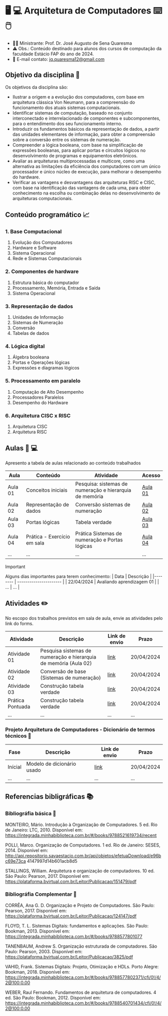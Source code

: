 # 🖥️ 💻  Arquitetura de Computadores ⌨️🖱️  #
* 👨‍🏫 Ministrante: Prof. Dr. José Augusto de Sena Quaresma
* ⚠️ Obs.: Conteúdo destinado para alunos dos cursos de computação da faculdade Estácio FAP do ano de 2024.
* 📧 E-mail contato: jq.quaresma12@gmail.com
  
## Objetivo da disciplina 🎯 ##
Os objetivos da disciplina são: 
* Ilustrar a origem e a evolução dos computadores, com base em arquitetura clássica Von Neumann, para a compreensão do funcionamento dos atuais sistemas computacionais.
* Identificar sistemas de computação, baseado no conjunto interconectado e inter­relacionado de componentes e subcomponentes, para o entendimento dos seu funcionamento interno.
* Introduzir os fundamentos básicos da representação de dados, a partir das unidades elementares de informação, para obter a compreensão sobre a conversão entre os sistemas de numeração.
* Compreender a lógica booleana, com base na simplificação de expressões booleanas, para aplicar portas e circuitos lógicos no desenvolvimento de programas e equipamentos eletrônicos.
* Avaliar as arquiteturas multiprocessadas e multicore, como uma alternativa as limitações da eficiência dos computadores com um único processador e único núcleo de execução, para melhorar o desempenho do hardware.
* Verificar as vantagens e desvantagens das arquiteturas RISC e CISC, com base na identificação das vantagens de cada uma, para obter conhecimento na escolha ou combinação delas no desenvolvimento de arquiteturas computacionais. 


## Conteúdo programático  :chart_with_upwards_trend: ##

### 1. Base Computacional ###
1. Evolução dos Computadores
2. Hardware e Software
3. Sistema Operacional
4. Rede e Sistemas Computacionais
    
### 2. Componentes de hardware ### 
1. Estrutura básica do computador
2. Processamento, Memória, Entrada e Saída
3. Sistema Operacional
    
### 3. Representação de dados ### 
1. Unidades de Informação
2. Sistemas de Numeração
3. Conversão
4. Tabelas de dados

### 4. Lógica digital
1. Álgebra booleana
2. Portas e Operações lógicas
3. Expressões e diagramas lógicos 

### 5. Processamento em paralelo ###
1. Computação de Alto Desempenho
2. Processadores Paralelos
3. Desempenho do Hardware 

### 6. Arquitetura CISC x RISC ###
1. Arquitetura CISC
2. Arquitetura RISC



## Aulas :microphone: :computer: ##

Apresento a tabela de aulas relacionado ao conteúdo trabalhados

| Aula    | Conteúdo              | Atividade         | Acesso      |
|-------- | ----------------------|------------------ | ----------- 
| Aula 01 | Conceitos iniciais    | Pesquisa: sistemas de numeração e hierarquia de memória | [Aula 01](arquitetura-de-compuradores/aulas/aula01_arquitetura.pdf)  |
| Aula 02 | Representação de dados    | Conversão sistemas de numeração | [Aula 02](arquitetura-de-compuradores/aulas/aula02_arquitetura.pdf)  |
| Aula 03 | Portas lógicas    | Tabela verdade| [Aula 03](arquitetura-de-compuradores/aulas/aula03_arquitetura.pdf)  |
| Aula 04 | Prática - Exercício em sala   | Prática Sistemas de numeração e Portas lógicas| [Aula 04](arquitetura-de-compuradores/aulas/aula04_arquitetura.pdf)  |
| ... |...   | ... | ... |




> [!IMPORTANT]  
> Alguns dias importantes para terem conhecimento:
> | Data       | Descrição                     | 
> |--------    | ----------------------        |
> | 22/04/2024 | Avaliando aprendizagem  01    |
> | ...        | ...                           |




## Atividades :pencil2: ##

No escopo dos trabalhos previstos em sala de aula, envie as atividades pelo link do forms.


| Atividade | Descrição | Link de envio | Prazo |
|---------- | ----------|-------------- | ----- |
| Atividade 01 | Pesquisa sistemas de numeração e hierarquia de memória (Aula 02)  | [link](https://forms.gle/DbdmLHmQKhdA7ts89) | 20/04/2024 |
| Atividade 02 | Conversão de base (Sistemas de numeração)  | [link](https://forms.gle/inxJAr8UMVwu2Czw5) | 20/04/2024 |
| Atividade 03 | Construção tabela verdade  | [link](https://forms.gle/ZKiKce8pzQnxcvMg9) | 20/04/2024 |
| Prática Pontuada | Construção tabela verdade  | [link](https://forms.gle/3JQE6peypS2WGkr89) | 20/04/2024 |
| ... | ...  | ... | ... |



### Projeto Arquitetura de Computadores - Dicionário de termos técnicos :pushpin: ###


| Fase | Descrição | Link de envio | Prazo |
|---------- | ----------|-------------- | ----- |
|Inícial | Modelo de dicionário usado | [link](https://forms.gle/gxk94usxqunEmRqf6) | 20/04/2024 |
|... | ... |... | ... |




## Referencias bibligráficas :books: ## 

### Bibliográfia básica :book: ###

MONTEIRO, Mário. Introdução à Organização de Computadores. 5 ed. Rio de Janeiro: LTC, 2010. Disponível em: https://integrada.minhabiblioteca.com.br/#/books/978­85­216­1973­4/recent 

POLLI, Marco. Organização de Computadores. 1 ed. Rio de Janeiro: SESES, 2014. Disponível em: http://api.repositorio.savaestacio.com.br/api/objetos/efetuaDownload/e96bc69e­73ca­ 4147­997d­14b601acb8d5 

STALLINGS, William. Arquitetura e organização de computadores. 10 ed. São Paulo: Pearson, 2017. Disponível em: https://plataforma.bvirtual.com.br/Leitor/Publicacao/151479/pdf 


### Bibliográfia Complementar :book: ###

CORRÊA, Ana G. D. Organização e Projeto de Computadores. São Paulo: Pearson, 2017. Disponível em: https://plataforma.bvirtual.com.br/Leitor/Publicacao/124147/pdf 

FLOYD, T. L. Sistemas Digitais: fundamentos e aplicações. São Paulo: Bookman, 2013. Disponível em: https://integrada.minhabiblioteca.com.br/#/books/9788577801077 

TANENBAUM, Andrew S. Organização estruturada de computadores. São Paulo: Pearson, 2003. Disponível em: https://plataforma.bvirtual.com.br/Leitor/Publicacao/3825/pdf 

VAHID, Frank. Sistemas Digitais: Projeto, Otimização e HDLs. Porto Alegre: Bookman, 2018. Disponível em: https://integrada.minhabiblioteca.com.br/#/books/9788577802371/cfi/0!/4/2@100:0.00 

WEBER, Raul Fernando. Fundamentos de arquitetura de computadores. 4 ed. São Paulo: Bookman, 2012. Disponível em: https://integrada.minhabiblioteca.com.br/#/books/9788540701434/cfi/0!/4/2@100:0.00 


